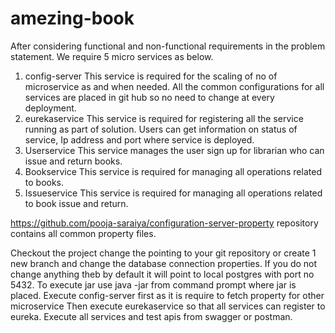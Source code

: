 # amezing-book
After considering functional and non-functional requirements in the problem statement. We require 5 micro services as below.
1.	config-server
This service is required for the scaling of no of microservice as and when needed. All the common configurations for all services are placed in git hub so no need to change at every deployment.
2.	eurekaservice
This service is required for registering all the service running as part of solution. Users can get information on status of service, Ip address and port where service is deployed.
3.	Userservice
This service manages the user sign up for librarian who can issue and return books.
4.	Bookservice
This service is required for managing all operations related to books.
5.	Issueservice
This service is required for managing all operations related to book issue and return.

https://github.com/pooja-saraiya/configuration-server-property repository contains all common property files.

Checkout the project change the pointing to your git repository or create 1 new branch and change the database connection properties.
If you do not change anything theb by default it will point to local postgres with port no 5432.
To execute jar use java -jar <jar name> from command prompt where jar is placed.
Execute config-server first as it is require to fetch property for other microservice
Then execute eurekaservice so that all services can register to eureka.
Execute all services and test apis from swagger or postman.
